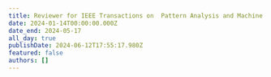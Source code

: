 ```yaml
---
title: Reviewer for IEEE Transactions on  Pattern Analysis and Machine Intelligence
date: 2024-01-14T00:00:00.000Z
date_end: 2024-05-17
all_day: true
publishDate: 2024-06-12T17:55:17.980Z
featured: false
authors: []
---
```

